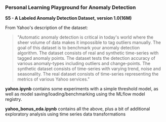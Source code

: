 ### Personal Learning Playground for Anomaly Detection

**S5 - A Labeled Anomaly Detection Dataset, version 1.0(16M)**

From Yahoo's description of the dataset: 
> "Automatic anomaly detection is critical in today's world where the sheer volume of data makes it impossible to tag outliers manually. The goal of this dataset is to benchmark your anomaly detection algorithm. The dataset consists of real and synthetic time-series with tagged anomaly points. The dataset tests the detection accuracy of various anomaly-types including outliers and change-points. The synthetic dataset consists of time-series with varying trend, noise and seasonality. The real dataset consists of time-series representing the metrics of various Yahoo services."

**yahoo.ipynb** contains some experiments with a simple threshold model, as well as model saving/loading/benchmarking using the MLflow model registry.

**yahoo_bonus_eda.ipynb** contains all the above, plus a bit of additional exploratory analysis using time series data transformations